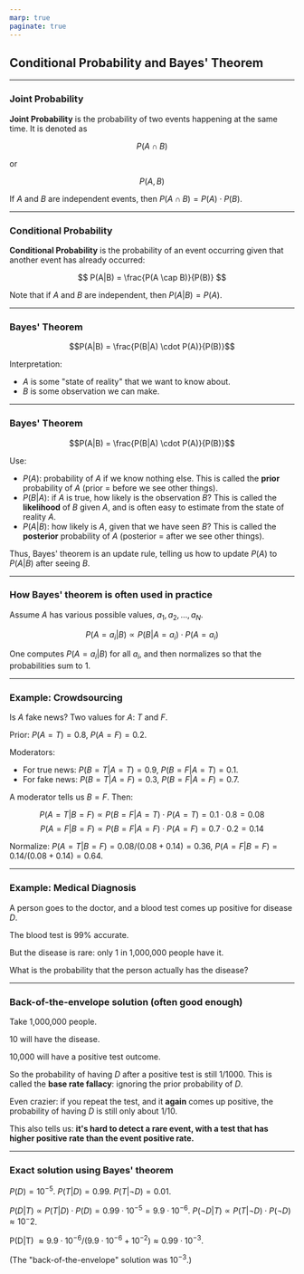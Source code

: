 ```yaml
---
marp: true
paginate: true
---
```


## Conditional Probability and Bayes' Theorem

---

### Joint Probability

**Joint Probability** is the probability of two events happening at the same time. It is denoted as 

$$P(A \cap B)$$ 

or 

$$P(A, B)$$

If $A$ and $B$ are independent events, then $P(A \cap B) = P(A) \cdot P(B)$.

---

### Conditional Probability 

**Conditional Probability** is the probability of an event occurring given that another event has already occurred:

$$ P(A|B) = \frac{P(A \cap B)}{P(B)} $$

Note that if $A$ and $B$ are independent, then $P(A|B) = P(A)$.

---

### Bayes' Theorem

$$P(A|B) = \frac{P(B|A) \cdot P(A)}{P(B)}$$

Interpretation:

* $A$ is some "state of reality" that we want to know about.
* $B$ is some observation we can make.

---

### Bayes' Theorem

$$P(A|B) = \frac{P(B|A) \cdot P(A)}{P(B)}$$

Use: 

* $P(A)$: probability of $A$ if we know nothing else.  This is called the **prior** probability of $A$ (prior = before we see other things).
* $P(B|A)$: if $A$ is true, how likely is the observation $B$?  This is called the **likelihood** of $B$ given $A$, and is often easy to estimate from the state of reality $A$. 
* $P(A|B)$: how likely is $A$, given that we have seen $B$? This is called the **posterior** probability of $A$ (posterior = after we see other things).

Thus, Bayes' theorem is an update rule, telling us how to update $P(A)$ to $P(A|B)$ after seeing $B$.

---

### How Bayes' theorem is often used in practice

Assume $A$ has various possible values, $a_1, a_2, \ldots, a_N$. 

$$P(A = a_i | B) \propto P(B|A=a_i) \cdot P(A=a_i)$$

One computes $P(A = a_i | B)$ for all $a_i$, and then normalizes so that the probabilities sum to 1.

---

### Example: Crowdsourcing

Is $A$ fake news?  Two values for $A$: $T$ and $F$. 

Prior: $P(A=T) = 0.8$, $P(A=F) = 0.2$.

Moderators: 

* For true news: $P(B=T|A=T) = 0.9$, $P(B=F|A=T) = 0.1$.
* For fake news: $P(B=T|A=F) = 0.3$, $P(B=F|A=F) = 0.7$.

A moderator tells us $B=F$.  Then: 

$$P(A=T|B=F) \propto P(B=F|A=T) \cdot P(A=T) = 0.1 \cdot 0.8 = 0.08$$
$$P(A=F|B=F) \propto P(B=F|A=F) \cdot P(A=F) = 0.7 \cdot 0.2 = 0.14$$

Normalize: $P(A=T|B=F) = 0.08/(0.08+0.14) = 0.36$, $P(A=F|B=F) = 0.14/(0.08+0.14) = 0.64$.

---

### Example: Medical Diagnosis

A person goes to the doctor, and a blood test comes up positive for disease $D$. 

The blood test is 99% accurate.

But the disease is rare: only 1 in 1,000,000 people have it.

What is the probability that the person actually has the disease?

---

### Back-of-the-envelope solution (often good enough)

Take 1,000,000 people. 

10 will have the disease. 

10,000 will have a positive test outcome. 

So the probability of having $D$ after a positive test is still 1/1000. 
This is called the **base rate fallacy**: ignoring the prior probability of $D$.

Even crazier: if you repeat the test, and it **again** comes up positive, the probability of having $D$ is still only about 1/10.

This also tells us: **it's hard to detect a rare event, with a test that has higher positive rate than the event positive rate.**

---

### Exact solution using Bayes' theorem

$P(D) = 10^{-5}$. 
$P(T|D) = 0.99$.
$P(T|\neg D) = 0.01$.

$P(D|T) \propto P(T|D) \cdot P(D) = 0.99 \cdot 10^{-5} = 9.9 \cdot 10^{-6}$.
$P(\neg D|T) \propto P(T|\neg D) \cdot P(\neg D) \approx 10^-2$.

P(D|T) $\approx 9.9 \cdot 10^{-6}/(9.9 \cdot 10^{-6} + 10^{-2}) \approx 0.99 \cdot 10^{-3}$.

(The "back-of-the-envelope" solution was $10^{-3}$.)
